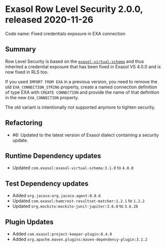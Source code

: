 # Exasol Row Level Security 2.0.0, released 2020-11-26

Code name: Fixed credentials exposure in EXA connection

## Summary

Row Level Security is based on the [`exasol-virtual-schema`](https://github.com/exasol/exasol-virtual-schema) and thus
inherited a credential exposure that has been fixed in Exasol VS 4.0.0 and is now fixed in RLS too.

If you used `IMPORT FROM EXA` in a previous version, you need to remove the old `EXA_CONNECTION_STRING` property,
create a named connection definition of type EXA with `CREATE CONNECTION` and provide the name of that definition in the
new `EXA_CONNECTION` property.

The old variant is intentionally not supported anymore to tighten security.

## Refactoring

* #6: Updated to the latest version of Exasol dialect containing a security update.

## Runtime Dependency updates
 
* Updated `com.exasol:exasol-virtual-schema:3.1.0` to `4.0.0`

## Test Dependency updates

* Added `org.jacoco:org.jacoco.agent:0.8.6`
* Updated `com.exasol:hamcrest-resultset-matcher:1.2.1` to `1.2.2`
* Updated `org.mockito:mockito-junit-jupiter:3.6.0` to `3.6.28`

## Plugin Updates

* Added `com.exasol:project-keeper-plugin:0.4.0`
* Added `org.apache.maven.plugins:maven-dependency-plugin:3.1.2`
